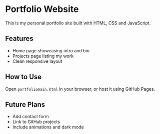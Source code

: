 # Portfolio Website

This is my personal portfolio site built with HTML, CSS and JavaScript.

## Features

- Home page showcasing intro and bio
- Projects page listing my work
- Clean responsive layout

## How to Use

Open `portfoliomain.html` in your browser, or host it using GitHub Pages.

## Future Plans

- Add contact form
- Link to GitHub projects
- Include animations and dark mode
<!-- git stuff
 git status
git add . / git add filename.html
git commit -m "your update message"
git push
Create & switch to a new branch:

git checkout -b branch-name
Switch between branches:

git checkout main        # to go to main
git checkout branch-name # to go to your feature branch
Merge a branch into main:

git checkout main
git pull origin main
git merge branch-name
git push origin main
Delete a merged branch:

git branch -d branch-name             # delete locally
git push origin --delete branch-name # delete from GitHub